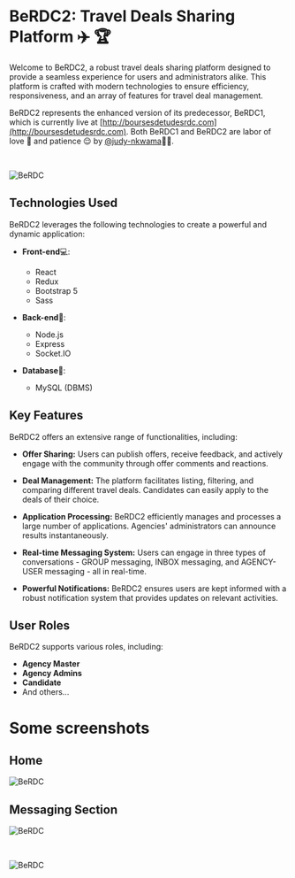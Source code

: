 # BeRDC2: Travel Deals Sharing Platform :airplane: :trophy:

Welcome to BeRDC2, a robust travel deals sharing platform designed to provide a seamless experience for users and administrators alike. This platform is crafted with modern technologies to ensure efficiency, responsiveness, and an array of features for travel deal management.

BeRDC2 represents the enhanced version of its predecessor, BeRDC1, which is currently live at [http://boursesdetudesrdc.com](http://boursesdetudesrdc.com). Both BeRDC1 and BeRDC2 are labor of love 💙 and patience :relieved: by [@judy-nkwama](https://github.com/judy-nkwama):technologist:.

<br>

![BeRDC](https://github.com/BeRDC/.github/blob/main/profile/berdcmoc.png)

## Technologies Used

BeRDC2 leverages the following technologies to create a powerful and dynamic application:

- **Front-end**:computer::
  - React
  - Redux
  - Bootstrap 5
  - Sass

- **Back-end**:electric_plug::
  - Node.js
  - Express
  - Socket.IO

- **Database**:floppy_disk::
  - MySQL (DBMS)

## Key Features

BeRDC2 offers an extensive range of functionalities, including:

- **Offer Sharing:** Users can publish offers, receive feedback, and actively engage with the community through offer comments and reactions.

- **Deal Management:** The platform facilitates listing, filtering, and comparing different travel deals. Candidates can easily apply to the deals of their choice.

- **Application Processing:** BeRDC2 efficiently manages and processes a large number of applications. Agencies' administrators can announce results instantaneously.

- **Real-time Messaging System:** Users can engage in three types of conversations - GROUP messaging, INBOX messaging, and AGENCY-USER messaging - all in real-time.

- **Powerful Notifications:** BeRDC2 ensures users are kept informed with a robust notification system that provides updates on relevant activities.

## User Roles

BeRDC2 supports various roles, including:

- **Agency Master**
- **Agency Admins**
- **Candidate**
- And others...

# Some screenshots

## Home

![BeRDC](https://github.com/BeRDC/.github/blob/main/profile/berdcteaser3.png)

## Messaging Section

![BeRDC](https://github.com/BeRDC/.github/blob/main/profile/messaging1.png)

<br>

![BeRDC](https://github.com/BeRDC/.github/blob/main/profile/messaging2.png)
